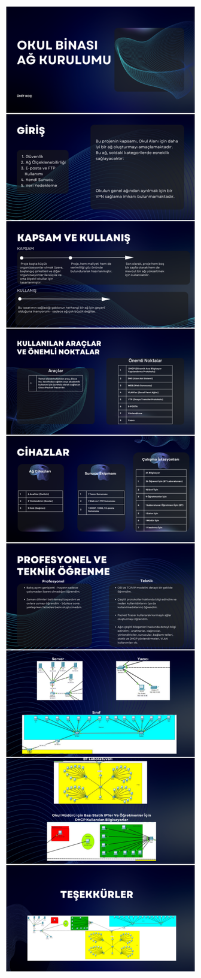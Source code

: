 <img src=https://github.com/umitkoc0/Network-Design-for-School/blob/main/Readme/1.png><br>
<img src=https://github.com/umitkoc0/Network-Design-for-School/blob/main/Readme/2.png><br>
<img src=https://github.com/umitkoc0/Network-Design-for-School/blob/main/Readme/3.png><br>
<img src=https://github.com/umitkoc0/Network-Design-for-School/blob/main/Readme/4.png><br>
<img src=https://github.com/umitkoc0/Network-Design-for-School/blob/main/Readme/5.png><br>
<img src=https://github.com/umitkoc0/Network-Design-for-School/blob/main/Readme/6.png><br>
<img src=https://github.com/umitkoc0/Network-Design-for-School/blob/main/Readme/7.png><br>
<img src=https://github.com/umitkoc0/Network-Design-for-School/blob/main/Readme/8.png><br>
<img src=https://github.com/umitkoc0/Network-Design-for-School/blob/main/Readme/9.png><br>
